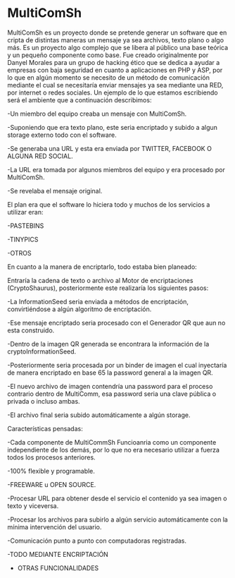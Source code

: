 MultiComSh
==========

MultiComSh es un proyecto donde se pretende generar un software que en cripta de distintas maneras un mensaje  ya sea archivos, texto plano o algo más. Es un proyecto algo complejo que se libera al público una base teórica y un pequeño componente como base.
Fue creado originalmente por Danyel Morales para un grupo de hacking ético que se dedica a ayudar a empresas con baja seguridad en cuanto a aplicaciones en PHP y ASP, por lo que en algún momento se necesito de un método de comunicación mediante el cual se necesitaría enviar mensajes ya sea mediante una RED, por internet o redes sociales.
Un ejemplo de lo que estamos escribiendo será el ambiente que a continuación describimos:


-Un miembro del equipo creaba un mensaje con MultiComSh.

-Suponiendo que era texto plano, este seria encriptado y subido a algun storage externo todo con el software.

-Se generaba una URL y esta era enviada por TWITTER, FACEBOOK O ALGUNA RED SOCIAL.

-La URL era tomada por algunos miembros del equipo y era procesado por MultiComSh.

-Se revelaba el mensaje original.


El plan era que el software lo hiciera todo y muchos de los servicios a utilizar eran:

-PASTEBINS

-TINYPICS

-OTROS


En cuanto a la manera de encriptarlo, todo estaba bien planeado:

Entraría la cadena de texto o archivo al Motor de encriptaciones (CryptoShaurus), posteriormente este realizaría los siguientes pasos:


-La InformationSeed seria enviada a métodos de encriptación, convirtiéndose a algún algoritmo de encriptación.

-Ese mensaje encriptado seria procesado con el Generador QR que aun no esta construido.

-Dentro de la imagen QR generada se encontrara la información de la cryptoInformationSeed.

-Posteriormente seria procesada por un binder de imagen el cual inyectaría de manera encriptado en base 65 la password  general a la imagen QR.

-El nuevo archivo de imagen contendría una password para el proceso contrario dentro de MultiComm, esa password seria una clave pública o privada o incluso ambas.

-El archivo final seria subido automáticamente a algún storage.


Características pensadas:

-Cada componente de MultiCommSh Funcioanria  como un componente independiente de los demás, por lo que no era necesario utilizar a fuerza todos los procesos anteriores.

-100% flexible y programable.

-FREEWARE u OPEN SOURCE.

-Procesar URL para obtener desde el servicio el contenido ya sea imagen o texto y viceversa.

-Procesar los archivos para subirlo a algún servicio automáticamente con la mínima intervención del usuario.

-Comunicación punto a punto con computadoras registradas.

-TODO MEDIANTE ENCRIPTACIÓN

- OTRAS FUNCIONALIDADES

